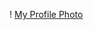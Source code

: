 ! [My Profile Photo](https://www.google.com/url?sa=i&url=https%3A%2F%2Fwww.youtube.com%2Fwatch%3Fv%3D3eRBFkxgG7g&psig=AOvVaw3ZQnMAZuQKA2tItnS4U3mS&ust=1636768888102000&source=images&cd=vfe&ved=0CAsQjRxqFwoTCNDrtLTdkfQCFQAAAAAdAAAAABAD)
